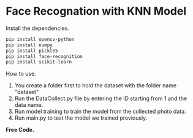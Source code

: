 # Face Recognation with KNN Model




Install the dependencies.

```sh
pip install opencv-python
pip install numpy
pip install pickle5
pip install face-recognition
pip install scikit-learn
```
How to use.
1. You create a folder first to hold the dataset with the folder name "dataset"
2. Run the DataCollect.py file by entering the ID starting from 1 and the data name.
3. Run model training to train the model from the collected photo data.
4. Run main.py to test the model we trained previously.




**Free Code.**
